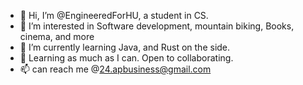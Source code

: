 - 👋 Hi, I’m @EngineeredForHU, a student in CS.
- 👀 I’m interested in Software development, mountain biking, Books, cinema, and more
- 🌱 I’m currently learning Java, and Rust on the side.
- 💞️ Learning as much as I can. Open to collaborating.
- 📫 can reach me @24.apbusiness@gmail.com

<!---
EngineeredForHU/EngineeredForHU is a ✨ special ✨ repository because its `README.md` (this file) appears on your GitHub profile.
You can click the Preview link to take a look at your changes.
--->
